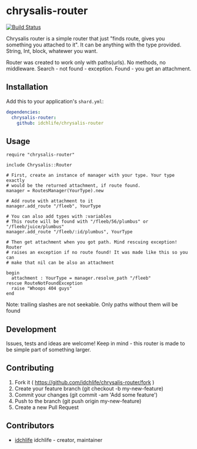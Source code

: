 # chrysalis-router

[![Build Status](https://travis-ci.org/idchlife/chrysalis-router.svg?branch=master)](https://travis-ci.org/idchlife/chrysalis-router)

Chrysalis router is a simple router that just "finds route, gives you something you attached to it".
It can be anything with the type provided. String, Int, block, whatewer you want.

Router was created to work only with paths(urls). No methods, no middleware.
Search - not found - exception. Found - you get an attachment.

## Installation

Add this to your application's `shard.yml`:

```yaml
dependencies:
  chrysalis-router:
    github: idchlife/chrysalis-router
```

## Usage

```crystal
require "chrysalis-router"

include Chrysalis::Router

# First, create an instance of manager with your type. Your type exactly
# would be the returned attachment, if route found.
manager = RoutesManager(YourType).new

# Add route with attachment to it
manager.add_route "/fleeb", YourType

# You can also add types with :variables
# This route will be found with "/fleeb/56/plumbus" or "/fleeb/juice/plumbus"
manager.add_route "/fleeb/:id/plumbus", YourType

# Then get attachment when you got path. Mind rescuing exception! Router
# raises an exception if no route found! It was made like this so you can
# make that nil can be also an attachment

begin
  attachment : YourType = manager.resolve_path "/fleeb"
rescue RouteNotFoundException
  raise "Whoops 404 guys"
end
```

Note: trailing slashes are not seekable. Only paths without them will be found

## Development

Issues, tests and ideas are welcome!
Keep in mind - this router is made to be simple part of something larger.

## Contributing

1. Fork it ( https://github.com/idchlife/chrysalis-router/fork )
2. Create your feature branch (git checkout -b my-new-feature)
3. Commit your changes (git commit -am 'Add some feature')
4. Push to the branch (git push origin my-new-feature)
5. Create a new Pull Request

## Contributors

- [idchlife](https://github.com/idchlife) idchlife - creator, maintainer
